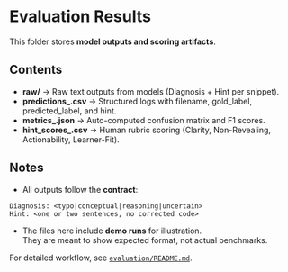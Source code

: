 # Evaluation Results

This folder stores **model outputs and scoring artifacts**.

## Contents
- **raw/** → Raw text outputs from models (Diagnosis + Hint per snippet).  
- **predictions_<model>.csv** → Structured logs with filename, gold_label, predicted_label, and hint.  
- **metrics_<model>.json** → Auto-computed confusion matrix and F1 scores.  
- **hint_scores_<model>.csv** → Human rubric scoring (Clarity, Non-Revealing, Actionability, Learner-Fit).

## Notes
- All outputs follow the **contract**:
```
Diagnosis: <typo|conceptual|reasoning|uncertain>
Hint: <one or two sentences, no corrected code>
```
- The files here include **demo runs** for illustration.  
They are meant to show expected format, not actual benchmarks.  

For detailed workflow, see [`evaluation/README.md`](../README.md).
